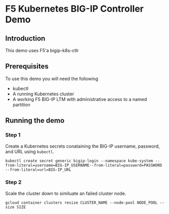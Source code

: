 # F5 Kubernetes BIG-IP Controller Demo

## Introduction

This demo uses F5'a bigip-k8s-ctlr 

## Prerequisites
To use this demo you will need the following
* kubectl
* A running Kubernetes cluster
* A working F5 BIG-IP LTM with administrative access to a named partition

## Running the demo

### Step 1
Create a Kubernetes secrets conataining the BIG-IP username, password, and URL using `kubectl`.
```
kubectl create secret generic bigip-login --namespace kube-system --from-literal=username=BIG-IP_USERNAME--from-literal=password=PASSWORD --from-literal=url=BIG-IP_URL
```

### Step 2
Scale the cluster down to similuate an failed cluster node.
```
gcloud container clusters resize CLUSTER_NAME --node-pool NODE_POOL --size SIZE
```

